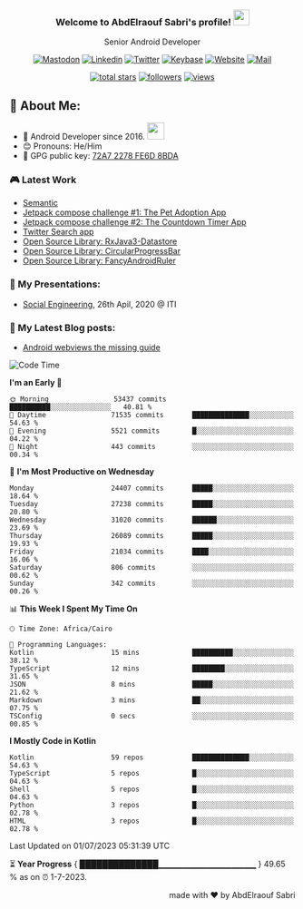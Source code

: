 
<!--
  Title: Senior Android Developer @Storyteller
  Description: Google Certified Associate Android Developer, Clean code, TDD, CICD with knowledge in cybersecurity. 
  Author: abd3lraouf, AbdElraouf Sabri
  -->

<h3 align="center">
  Welcome to AbdElraouf Sabri's profile! 
  <img src="https://media.giphy.com/media/hvRJCLFzcasrR4ia7z/giphy.gif" width="28">
</h3>

<p align='center'>
    Senior Android Developer
</p>

<!-- Social icons section -->
<p align='center'>
      <a href="https://androiddev.social/@abd3lraouf" rel="me"><img src="https://custom-icon-badges.herokuapp.com/badge/-mastodon-black?style=for-the-badge&amp;logo=Mastodon&logoColor=white" alt="Mastodon"></a>
      <a href="https://www.linkedin.com/in/abd3lraouf/"><img src="https://custom-icon-badges.herokuapp.com/badge/-LinkedIn-black?style=for-the-badge&amp;logo=Linkedin&logoColor=white" alt="Linkedin"></a>
      <a href="https://twitter.com/abd3lraouf"><img src="https://custom-icon-badges.herokuapp.com/badge/-Twitter-black?style=for-the-badge&amp;logo=twitter&logoColor=white" alt="Twitter"></a>
      <a href="https://keybase.io/abd3lraouf"><img src="https://custom-icon-badges.herokuapp.com/badge/-Keybase-black?style=for-the-badge&logo=keybase&logoColor=white" alt="Keybase"></a>
      <a href="https://www.abd3lraouf.dev/portfolio/"><img src="https://img.shields.io/badge/-Portfolio-black?style=for-the-badge&amp;logo=google-chrome&amp;logoColor=white" alt="Website"></a>
      <a href="mailto:abdelraoufsabri@gmail.com"><img src="https://img.shields.io/badge/-Say%20Hi!-black?style=for-the-badge&amp;logo=gmail" alt="Mail"></a>
</p>

<!-- Stats icons section -->
<p align='center'>
  <a href="https://github.com/abd3lraouf?tab=repositories&sort=stargazers">
    <img alt="total stars" title="Total stars on GitHub" src="https://custom-icon-badges.herokuapp.com/badge/dynamic/json?logo=star&color=55960c&labelColor=488207&label=Stars&style=for-the-badge&query=%24.stars&url=https://api.github-star-counter.workers.dev/user/abd3lraouf"/></a>
  <a href="https://github.com/abd3lraouf?tab=followers">
    <img alt="followers" title="Follow me on Github" src="https://custom-icon-badges.herokuapp.com/github/followers/abd3lraouf?color=236ad3&labelColor=1155ba&style=for-the-badge&logo=person-add&label=Follow&logoColor=white"/></a>
  <a href="https://github.com/abd3lraouf">
    <img alt="views" title="GitHub profile views" src="https://enwj06txat9l677.m.pipedream.net"/></a>
</p>

<!-- Resume Download section 
<p align='center'>
      <a href="https://github.com/abd3lraouf/abd3lraouf/releases/latest/download/AbdElraouf.Sabri.Android.Developer.resume.pdf
"><img src="https://custom-icon-badges.herokuapp.com/badge/-download%20resume-EC1C24?style=for-the-badge&logo=Adobe%20Acrobat%20Reader&logoColor=white" alt="views" title="Download my latest resume" alt="resume"></a>
</p>
-->

## 🤵 About Me:
- 🏦 Android Developer since 2016.
      <img src="https://media.giphy.com/media/WUlplcMpOCEmTGBtBW/giphy.gif" width="30">
- 😊 Pronouns: He/Him
- 🔑 GPG public key: [72A7 2278 FE6D 8BDA](https://keybase.io/abd3lraouf/pgp_keys.asc?fingerprint=d971ef94887269e4308587a772a72278fe6d8bda)

### 🎮 Latest Work

<!-- - [MVI posts](https://github.com/AbdElraoufSabri/MVIPosts) --> 
- [Semantic](https://github.com/abd3lraouf/Semantic)
- [Jetpack compose challenge #1: The Pet Adoption App](https://github.com/abd3lraouf/compose-challenge-1)
- [Jetpack compose challenge #2: The Countdown Timer App](https://github.com/abd3lraouf/compose-challenge-2)
- [Twitter Search app](https://github.com/abd3lraouf/WeeTwit)
- [Open Source Library: RxJava3-Datastore](https://github.com/abd3lraouf/DatastoreWithRxJava3)
- [Open Source Library: CircularProgressBar](https://github.com/abd3lraouf/CircularProgressBar)
- [Open Source Library: FancyAndroidRuler](https://github.com/abd3lraouf/FancyAndroidRuler)
<!-- - [MVI sample](https://github.com/abd3lraouf/mviSample) -->

### 📕 My Presentations:

- [Social Engineering](https://abd3lraouf.github.io/social-engineering/), 26th Apil, 2020 @ ITI

### 📕 My Latest Blog posts:
<!-- BLOG-POST-LIST:START -->
- [Android webviews the missing guide](https://abd3lraouf.dev/posts/android-webviews-the-missing-guide/)
<!-- BLOG-POST-LIST:END -->

<!--START_SECTION:waka-->
![Code Time](http://img.shields.io/badge/Code%20Time-503%20hrs%205%20mins-blue)

**I'm an Early 🐤** 

```text
🌞 Morning                53437 commits       ██████████░░░░░░░░░░░░░░░   40.81 % 
🌆 Daytime                71535 commits       ██████████████░░░░░░░░░░░   54.63 % 
🌃 Evening                5521 commits        █░░░░░░░░░░░░░░░░░░░░░░░░   04.22 % 
🌙 Night                  443 commits         ░░░░░░░░░░░░░░░░░░░░░░░░░   00.34 % 
```
📅 **I'm Most Productive on Wednesday** 

```text
Monday                   24407 commits       █████░░░░░░░░░░░░░░░░░░░░   18.64 % 
Tuesday                  27238 commits       █████░░░░░░░░░░░░░░░░░░░░   20.80 % 
Wednesday                31020 commits       ██████░░░░░░░░░░░░░░░░░░░   23.69 % 
Thursday                 26089 commits       █████░░░░░░░░░░░░░░░░░░░░   19.93 % 
Friday                   21034 commits       ████░░░░░░░░░░░░░░░░░░░░░   16.06 % 
Saturday                 806 commits         ░░░░░░░░░░░░░░░░░░░░░░░░░   00.62 % 
Sunday                   342 commits         ░░░░░░░░░░░░░░░░░░░░░░░░░   00.26 % 
```


📊 **This Week I Spent My Time On** 

```text
🕑︎ Time Zone: Africa/Cairo

💬 Programming Languages: 
Kotlin                   15 mins             ██████████░░░░░░░░░░░░░░░   38.12 % 
TypeScript               12 mins             ████████░░░░░░░░░░░░░░░░░   31.65 % 
JSON                     8 mins              █████░░░░░░░░░░░░░░░░░░░░   21.62 % 
Markdown                 3 mins              ██░░░░░░░░░░░░░░░░░░░░░░░   07.75 % 
TSConfig                 0 secs              ░░░░░░░░░░░░░░░░░░░░░░░░░   00.85 % 
```

**I Mostly Code in Kotlin** 

```text
Kotlin                   59 repos            ██████████████░░░░░░░░░░░   54.63 % 
TypeScript               5 repos             █░░░░░░░░░░░░░░░░░░░░░░░░   04.63 % 
Shell                    5 repos             █░░░░░░░░░░░░░░░░░░░░░░░░   04.63 % 
Python                   3 repos             █░░░░░░░░░░░░░░░░░░░░░░░░   02.78 % 
HTML                     3 repos             █░░░░░░░░░░░░░░░░░░░░░░░░   02.78 % 
```




 Last Updated on 01/07/2023 05:31:39 UTC
<!--END_SECTION:waka-->

⏳ **Year Progress** { ██████████████▁▁▁▁▁▁▁▁▁▁▁▁▁▁▁▁ } 49.65 % as on ⏰ 1-7-2023.

<p align="right">made with ❤️ by AbdElraouf Sabri</p>

